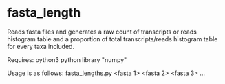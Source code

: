 fasta_length
============

Reads fasta files and generates a raw count of transcripts or reads histogram table and a proportion of total transcripts/reads histogram table for every taxa included.  

Requires:
python3
python library "numpy"

Usage is as follows: fasta_lengths.py <output file name> <bin sizes> <fasta 1> <fasta 2> <fasta 3> ...


